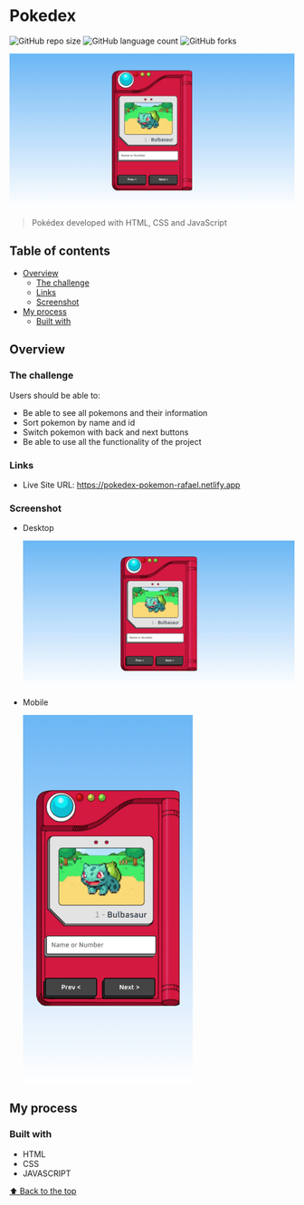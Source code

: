 # Pokedex

![GitHub repo size](https://img.shields.io/github/repo-size/RafaelHDSV/Pokedex?style=for-the-badge)
![GitHub language count](https://img.shields.io/github/languages/count/RafaelHDSV/Pokedex?style=for-the-badge)
![GitHub forks](https://img.shields.io/github/forks/RafaelHDSV/Pokedex?style=for-the-badge)

<img src="images/desktop.png" alt="desktop.png">

> Pokédex developed with HTML, CSS and JavaScript

## Table of contents

- [Overview](#overview)
  - [The challenge](#the-challenge)
  - [Links](#links)
  - [Screenshot](#screenshot)
- [My process](#my-process)
  - [Built with](#built-with)

## Overview

### The challenge

Users should be able to:

- Be able to see all pokemons and their information
- Sort pokemon by name and id
- Switch pokemon with back and next buttons
- Be able to use all the functionality of the project

### Links

- Live Site URL: https://pokedex-pokemon-rafael.netlify.app

### Screenshot

  - Desktop
  
    ![](images/desktop.png)
    
  - Mobile
    
    <img src="images/mobile.png" alt="mobile.png" width="300px">

## My process

### Built with

- HTML
- CSS
- JAVASCRIPT

[⬆ Back to the top](#pokedex)<br>
